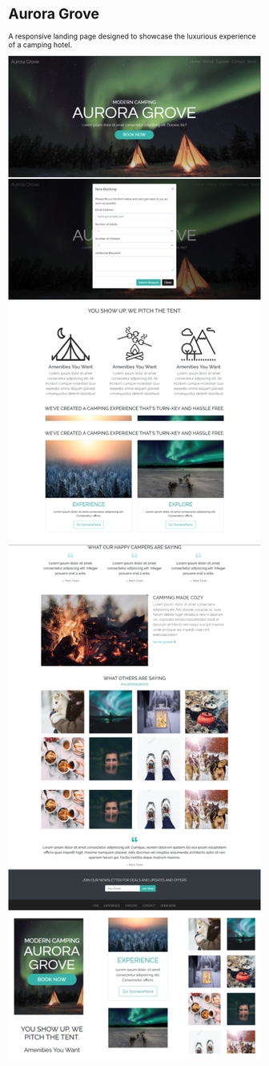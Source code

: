 # Aurora Grove
A responsive landing page designed to showcase the luxurious experience of a camping hotel.

<img src='./resources/1 Home.PNG'>
<img src='./resources/2 Home.PNG'>
<img src='./resources/3 Home.PNG'>
<img src='./resources/4 Home.PNG'>
<img src='./resources/5 Home.PNG'>
<img src='./resources/6 Home.PNG'>
<img src='./resources/7 Home.PNG'>
<img src='./resources/8 Home.PNG'>